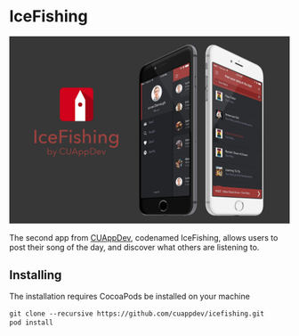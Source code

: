 # IceFishing

![alt text](https://raw.githubusercontent.com/cuappdev/icefishing/master/IceFishingPromo.jpg "Ice Fishing Promo")

The second app from [CUAppDev](http://www.cuappdev.org/home), codenamed IceFishing, allows users to post their song of the day, and discover what others are listening to.

## Installing
The installation requires CocoaPods be installed on your machine
```
git clone --recursive https://github.com/cuappdev/icefishing.git
pod install
```
